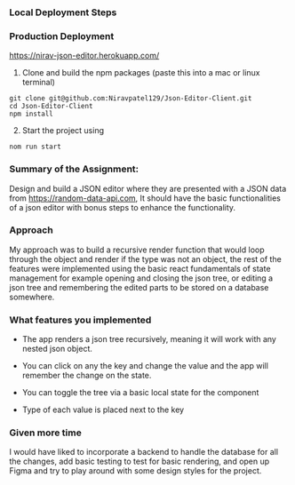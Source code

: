 ### Local Deployment Steps

### Production Deployment

https://nirav-json-editor.herokuapp.com/

1. Clone and build the npm packages (paste this into a mac or linux terminal)

```
git clone git@github.com:Niravpatel129/Json-Editor-Client.git
cd Json-Editor-Client
npm install
```

2. Start the project using

```
nom run start
```

### Summary of the Assignment:

Design and build a JSON editor where they are presented with a JSON data from https://random-data-api.com, It should have the basic functionalities of a json editor with bonus steps to enhance the functionality.

### Approach

My approach was to build a recursive render function that would loop through the object and render if the type was not an object, the rest of the features were implemented using the basic react fundamentals of state management for example opening and closing the json tree, or editing a json tree and remembering the edited parts to be stored on a database somewhere.

### What features you implemented

- The app renders a json tree recursively, meaning it will work with any nested json object.

- You can click on any the key and change the value and the app will remember the change on the state.

- You can toggle the tree via a basic local state for the component

- Type of each value is placed next to the key

### Given more time

I would have liked to incorporate a backend to handle the database for all the changes, add basic testing to test for basic rendering, and open up Figma and try to play around with some design styles for the project.
